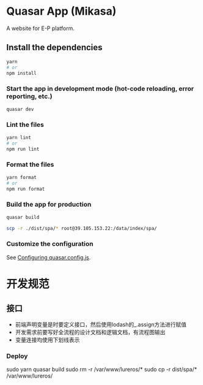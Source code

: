 # Quasar App (Mikasa)

A website for E-P platform.

## Install the dependencies

```bash
yarn
# or
npm install
```

### Start the app in development mode (hot-code reloading, error reporting, etc.)

```bash
quasar dev
```

### Lint the files

```bash
yarn lint
# or
npm run lint
```

### Format the files

```bash
yarn format
# or
npm run format
```

### Build the app for production

```bash
quasar build

scp -r ./dist/spa/* root@39.105.153.22:/data/index/spa/
```

### Customize the configuration

See [Configuring quasar.config.js](https://v2.quasar.dev/quasar-cli-vite/quasar-config-js).

# 开发规范
## 接口
- 前端声明变量是时要定义接口，然后使用lodash的_.assign方法进行赋值
- 开发需求前要写好全流程的设计文档和逻辑文档，有流程图输出
- 变量连接均使用下划线表示

### Deploy
sudo yarn quasar build
sudo rm -r /var/www/lureros/*
sudo cp -r dist/spa/* /var/www/lureros/
